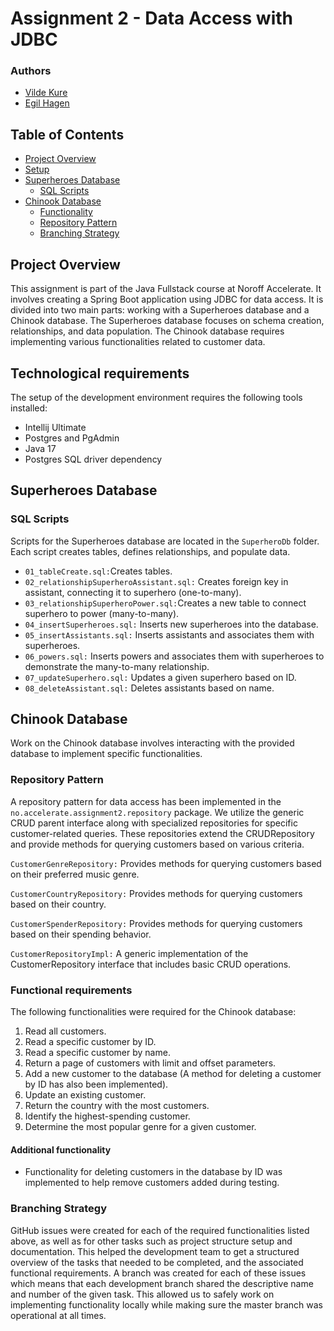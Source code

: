 # Assignment 2 - Data Access with JDBC 

### Authors 
- [Vilde Kure](https://github.com/vildekure)
- [Egil Hagen](https://github.com/egilhagen)

## Table of Contents

- [Project Overview](#project-overview)
- [Setup](#setup)
- [Superheroes Database](#superheroes-database)
    - [SQL Scripts](#sql-scripts)
- [Chinook Database](#chinook-database)
    - [Functionality](#functionality)
    - [Repository Pattern](#repository-pattern)
    - [Branching Strategy](#branching-strategy)


## Project Overview

This assignment is part of the Java Fullstack course at Noroff Accelerate. It involves creating a Spring Boot application using JDBC for data access. It is divided into two main parts: working with a Superheroes database and a Chinook database. The Superheroes database focuses on schema creation, relationships, and data population. The Chinook database requires implementing various functionalities related to customer data.

## Technological requirements

The setup of the development environment requires the following tools installed:

- Intellij Ultimate
- Postgres and PgAdmin
- Java 17
- Postgres SQL driver dependency

## Superheroes Database

### SQL Scripts

Scripts for the Superheroes database are located in the `SuperheroDb` folder. Each script creates tables, defines relationships, and populate data.
- `01_tableCreate.sql:`Creates tables.
- `02_relationshipSuperheroAssistant.sql:` Creates foreign key in assistant, connecting it to superhero (one-to-many).
- `03_relationshipSuperheroPower.sql:`Creates a new table to connect superhero to power (many-to-many).
- `04_insertSuperheroes.sql:` Inserts new superheroes into the database.
- `05_insertAssistants.sql:` Inserts assistants and associates them with superheroes.
- `06_powers.sql:` Inserts powers and associates them with superheroes to demonstrate the many-to-many relationship.
- `07_updateSuperhero.sql:` Updates a given superhero based on ID.
- `08_deleteAssistant.sql:` Deletes assistants based on name.


## Chinook Database

Work on the Chinook database involves interacting with the provided database to implement specific functionalities.



### Repository Pattern

A repository pattern for data access has been implemented in the `no.accelerate.assignment2.repository` package. 
We utilize the generic CRUD parent interface along with specialized repositories for specific customer-related queries. 
These repositories extend the CRUDRepository and provide methods for querying customers based on various criteria.

`CustomerGenreRepository:` Provides methods for querying customers based on their preferred music genre.

`CustomerCountryRepository:` Provides methods for querying customers based on their country.

`CustomerSpenderRepository:` Provides methods for querying customers based on their spending behavior.

`CustomerRepositoryImpl:` A generic implementation of the CustomerRepository interface that includes basic CRUD operations.




### Functional requirements
The following functionalities were required for the Chinook database:

1. Read all customers.
2. Read a specific customer by ID.
3. Read a specific customer by name.
4. Return a page of customers with limit and offset parameters.
5. Add a new customer to the database (A method for deleting a customer by ID has also been implemented).
6. Update an existing customer.
7. Return the country with the most customers.
8. Identify the highest-spending customer.
9. Determine the most popular genre for a given customer.

#### Additional functionality 
- Functionality for deleting customers in the database by ID was implemented to help remove customers added during testing.

### Branching Strategy
GitHub issues were created for each of the required functionalities listed above, as well as for other tasks such as project structure setup and documentation. 
This helped the development team to get a structured overview of the tasks that needed to be completed, and the associated functional requirements.
A branch was created for each of these issues which means that each development branch shared the descriptive name and number of the given task.
This allowed us to safely work on implementing functionality locally while making sure the master branch was operational at all times. 





